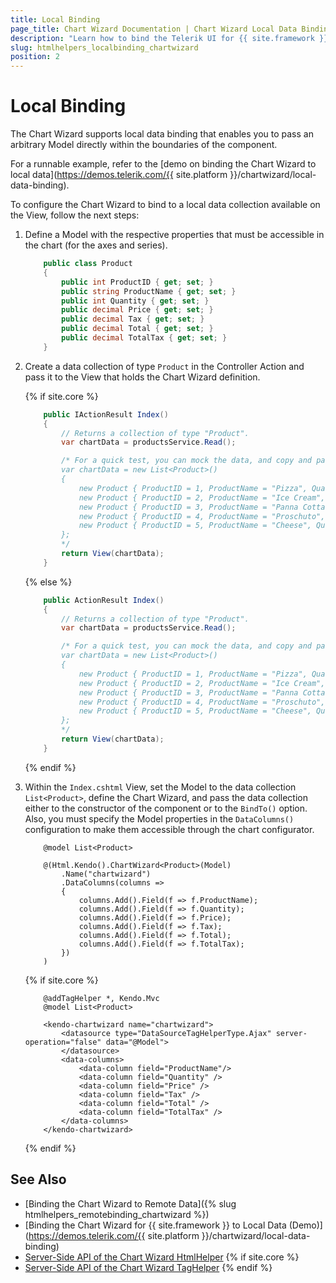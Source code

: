 ```yaml
---
title: Local Binding
page_title: Chart Wizard Documentation | Chart Wizard Local Data Binding
description: "Learn how to bind the Telerik UI for {{ site.framework }} Chart Wizard component to a local data collection."
slug: htmlhelpers_localbinding_chartwizard
position: 2
---
```


# Local Binding

The Chart Wizard supports local data binding that enables you to pass an arbitrary Model directly within the boundaries of the component.

For a runnable example, refer to the [demo on binding the Chart Wizard to local data](https://demos.telerik.com/{{ site.platform }}/chartwizard/local-data-binding).

To configure the Chart Wizard to bind to a local data collection available on the View, follow the next steps:

1. Define a Model with the respective properties that must be accessible in the chart (for the axes and series).

    ```C#
        public class Product
        {
            public int ProductID { get; set; }
            public string ProductName { get; set; }
            public int Quantity { get; set; }
            public decimal Price { get; set; }
            public decimal Tax { get; set; }
            public decimal Total { get; set; }
            public decimal TotalTax { get; set; }
        }
    ```

1. Create a data collection of type `Product` in the Controller Action and pass it to the View that holds the Chart Wizard definition.

    {% if site.core %}
    ```C# HomeController.cs      
        public IActionResult Index()
        {
            // Returns a collection of type "Product".
            var chartData = productsService.Read();

            /* For a quick test, you can mock the data, and copy and paste this snippet.
            var chartData = new List<Product>()
            {
                new Product { ProductID = 1, ProductName = "Pizza", Quantity = 3, Price = 18m, Tax = 3.6m, TotalTax = 10.8m, Total = 54m },
                new Product { ProductID = 2, ProductName = "Ice Cream", Quantity = 5, Price = 5.40m, Tax = 1.08m, TotalTax = 5.4m, Total = 27m },
                new Product { ProductID = 3, ProductName = "Panna Cotta", Quantity = 2, Price = 8m, Tax = 1.6m, TotalTax = 3.2m, Total = 16m },
                new Product { ProductID = 4, ProductName = "Proschuto", Quantity = 4, Price = 21m, Tax = 4.2m, TotalTax = 9.6m, Total = 48m },
                new Product { ProductID = 5, ProductName = "Cheese", Quantity = 6, Price = 15m, Tax = 3m, TotalTax = 18m, Total = 90m }
            };
            */
            return View(chartData);
        }
    ```
    {% else %}
    ```C# HomeController.cs  
        public ActionResult Index()
        {
            // Returns a collection of type "Product".
            var chartData = productsService.Read();

            /* For a quick test, you can mock the data, and copy and paste this snippet.
            var chartData = new List<Product>()
            {
                new Product { ProductID = 1, ProductName = "Pizza", Quantity = 3, Price = 18m, Tax = 3.6m, TotalTax = 10.8m, Total = 54m },
                new Product { ProductID = 2, ProductName = "Ice Cream", Quantity = 5, Price = 5.40m, Tax = 1.08m, TotalTax = 5.4m, Total = 27m },
                new Product { ProductID = 3, ProductName = "Panna Cotta", Quantity = 2, Price = 8m, Tax = 1.6m, TotalTax = 3.2m, Total = 16m },
                new Product { ProductID = 4, ProductName = "Proschuto", Quantity = 4, Price = 21m, Tax = 4.2m, TotalTax = 9.6m, Total = 48m },
                new Product { ProductID = 5, ProductName = "Cheese", Quantity = 6, Price = 15m, Tax = 3m, TotalTax = 18m, Total = 90m }
            };
            */
            return View(chartData);
        }  
    ```
    {% endif %}

1. Within the `Index.cshtml` View, set the Model to the data collection `List<Product>`, define the Chart Wizard, and pass the data collection either to the constructor of the component or to the `BindTo()` option. Also, you must specify the Model properties in the `DataColumns()` configuration to make them accessible through the chart configurator.

    ```HtmlHelper
        @model List<Product>

        @(Html.Kendo().ChartWizard<Product>(Model)
            .Name("chartwizard")
            .DataColumns(columns =>
            {
                columns.Add().Field(f => f.ProductName);
                columns.Add().Field(f => f.Quantity);
                columns.Add().Field(f => f.Price);
                columns.Add().Field(f => f.Tax);
                columns.Add().Field(f => f.Total);
                columns.Add().Field(f => f.TotalTax);
            })
        )
    ```
    {% if site.core %}
    ```TagHelper
        @addTagHelper *, Kendo.Mvc
        @model List<Product>

        <kendo-chartwizard name="chartwizard">
            <datasource type="DataSourceTagHelperType.Ajax" server-operation="false" data="@Model">
            </datasource>
            <data-columns>
                <data-column field="ProductName"/>
                <data-column field="Quantity" />
                <data-column field="Price" />
                <data-column field="Tax" />
                <data-column field="Total" />
                <data-column field="TotalTax" />
            </data-columns>
        </kendo-chartwizard>
    ```
    {% endif %}

## See Also

* [Binding the Chart Wizard to Remote Data]({% slug htmlhelpers_remotebinding_chartwizard %})
* [Binding the Chart Wizard for {{ site.framework }} to Local Data (Demo)](https://demos.telerik.com/{{ site.platform }}/chartwizard/local-data-binding)
* [Server-Side API of the Chart Wizard HtmlHelper](/api/chartwizard)
{% if site.core %}
* [Server-Side API of the Chart Wizard TagHelper](/api/taghelpers/chartwizard)
{% endif %}
